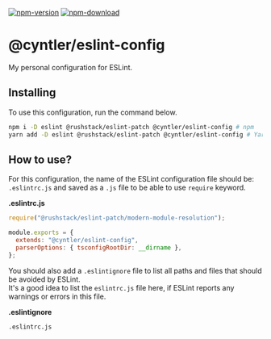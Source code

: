 [![npm-version](https://img.shields.io/npm/v/@cyntler/eslint-config.svg)](https://www.npmjs.com/package/@cyntler/eslint-config)
[![npm-download](https://img.shields.io/npm/dt/@cyntler/eslint-config.svg)](https://www.npmjs.com/package/@cyntler/eslint-config)

# @cyntler/eslint-config

My personal configuration for ESLint.

## Installing

To use this configuration, run the command below.

```bash
npm i -D eslint @rushstack/eslint-patch @cyntler/eslint-config # npm
yarn add -D eslint @rushstack/eslint-patch @cyntler/eslint-config # Yarn
```

## How to use?

For this configuration, the name of the ESLint configuration file should be: `.eslintrc.js` and saved as a `.js` file to be able to use `require` keyword.

**.eslintrc.js**

```javascript
require("@rushstack/eslint-patch/modern-module-resolution");

module.exports = {
  extends: "@cyntler/eslint-config",
  parserOptions: { tsconfigRootDir: __dirname },
};
```

You should also add a `.eslintignore` file to list all paths and files that should be avoided by ESLint.<br>It's a good idea to list the `eslintrc.js` file here, if ESLint reports any warnings or errors in this file.

**.eslintignore**

```
.eslintrc.js
```
